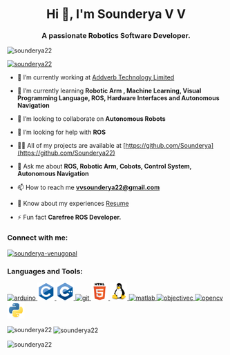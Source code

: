 <h1 align="center">Hi 👋, I'm Sounderya V V</h1>
<h3 align="center">A passionate Robotics Software Developer.</h3>

<p align="left"> <img src="https://komarev.com/ghpvc/?username=sounderya22&label=Profile%20views&color=0e75b6&style=flat" alt="sounderya22" /> </p>

<p align="left"> <a href="https://github.com/ryo-ma/github-profile-trophy"><img src="https://github-profile-trophy.vercel.app/?username=sounderya22" alt="sounderya22" /></a> </p>

- 🔭 I’m currently working at [Addverb Technology Limited](https://addverb.com)

- 🌱 I’m currently learning **Robotic Arm , Machine Learning, Visual Programming Language, ROS, Hardware Interfaces and Autonomous Navigation**

- 👯 I’m looking to collaborate on **Autonomous Robots**

- 🤝 I’m looking for help with **ROS**

- 👨‍💻 All of my projects are available at [https://github.com/Sounderya](https://github.com/Sounderya22)

- 💬 Ask me about **ROS, Robotic Arm, Cobots, Control System, Autonomous Navigation**

- 📫 How to reach me **vvsounderya22@gmail.com**

- 📄 Know about my experiences [Resume](https://www.canva.com/design/DAExC5EZ0-w/OdRlTbbnlDJ-eI4B4XjkFQ/view?utm_content=DAExC5EZ0-w&utm_campaign=designshare&utm_medium=link&utm_source=publishsharelink)
  
- ⚡ Fun fact **Carefree ROS Developer.**

<h3 align="left">Connect with me:</h3>
<p align="left">
<a href="https://linkedin.com/in/sounderya-venugopal" target="blank"><img align="center" src="https://raw.githubusercontent.com/rahuldkjain/github-profile-readme-generator/master/src/images/icons/Social/linked-in-alt.svg" alt="sounderya-venugopal" height="30" width="40" /></a>
</p>

<h3 align="left">Languages and Tools:</h3>
<p align="left"> <a href="https://www.arduino.cc/" target="_blank"> <img src="https://cdn.worldvectorlogo.com/logos/arduino-1.svg" alt="arduino" width="40" height="40"/> </a> <a href="https://www.cprogramming.com/" target="_blank"> <img src="https://raw.githubusercontent.com/devicons/devicon/master/icons/c/c-original.svg" alt="c" width="40" height="40"/> </a> <a href="https://www.w3schools.com/cpp/" target="_blank"> <img src="https://raw.githubusercontent.com/devicons/devicon/master/icons/cplusplus/cplusplus-original.svg" alt="cplusplus" width="40" height="40"/> </a> <a href="https://git-scm.com/" target="_blank"> <img src="https://www.vectorlogo.zone/logos/git-scm/git-scm-icon.svg" alt="git" width="40" height="40"/> </a> <a href="https://www.w3.org/html/" target="_blank"> <img src="https://raw.githubusercontent.com/devicons/devicon/master/icons/html5/html5-original-wordmark.svg" alt="html5" width="40" height="40"/> </a> <a href="https://www.linux.org/" target="_blank"> <img src="https://raw.githubusercontent.com/devicons/devicon/master/icons/linux/linux-original.svg" alt="linux" width="40" height="40"/> </a> <a href="https://www.mathworks.com/" target="_blank"> <img src="https://upload.wikimedia.org/wikipedia/commons/2/21/Matlab_Logo.png" alt="matlab" width="40" height="40"/> </a> <a href="https://developer.apple.com/library/archive/documentation/Cocoa/Conceptual/ProgrammingWithObjectiveC/Introduction/Introduction.html" target="_blank"> <img src="https://www.vectorlogo.zone/logos/apple_objectivec/apple_objectivec-icon.svg" alt="objectivec" width="40" height="40"/> </a> <a href="https://opencv.org/" target="_blank"> <img src="https://www.vectorlogo.zone/logos/opencv/opencv-icon.svg" alt="opencv" width="40" height="40"/> </a> <a href="https://www.python.org" target="_blank"> <img src="https://raw.githubusercontent.com/devicons/devicon/master/icons/python/python-original.svg" alt="python" width="40" height="40"/> </a> </p>

<p><img align="left" src="https://github-readme-stats.vercel.app/api/top-langs?username=sounderya22&show_icons=true&locale=en&layout=compact" alt="sounderya22" /></p>

<p>&nbsp;<img align="center" src="https://github-readme-stats.vercel.app/api?username=sounderya22&show_icons=true&locale=en" alt="sounderya22" /></p>

<p><img align="center" src="https://github-readme-streak-stats.herokuapp.com/?user=sounderya22&" alt="sounderya22" /></p>
